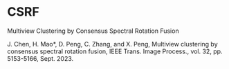 # CSRF
Multiview Clustering by Consensus Spectral Rotation Fusion

J. Chen, H. Mao*, D. Peng, C. Zhang, and X. Peng, Multiview clustering by consensus spectral rotation fusion, IEEE Trans. Image Process., vol. 32, pp. 5153-5166, Sept. 2023.
